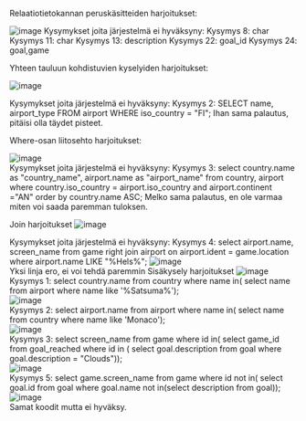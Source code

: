 Relaatiotietokannan peruskäsitteiden harjoitukset:

![image](https://github.com/user-attachments/assets/4a65f5a6-96a6-463b-b262-95139b9fb99f)
Kysymykset joita järjestelmä ei hyväksyny:
Kysymys 8: char
Kysymys 11: char
Kysymys 13: description
Kysymys 22: goal_id
Kysymys 24: goal,game

Yhteen tauluun kohdistuvien kyselyiden harjoitukset:

![image](https://github.com/user-attachments/assets/266e1eb7-f28e-4b6c-b320-c4c6d4789048)  <br />

Kysymykset joita järjestelmä ei hyväksyny:
Kysymys 2: SELECT name, airport_type FROM airport WHERE iso_country = "FI";
Ihan sama palautus, pitäisi olla täydet pisteet.

Where-osan liitosehto harjoitukset:

![image](https://github.com/user-attachments/assets/866c3ef8-f835-418f-be42-5289038703f9)  
Kysymykset joita järjestelmä ei hyväksyny:
Kysymys 3: select country.name as "country_name", airport.name as "airport_name" from country, airport where country.iso_country = airport.iso_country and airport.continent ="AN" order by country.name ASC;
Melko sama palautus, en ole varmaa miten voi saada paremman tuloksen.

Join harjoitukset
![image](https://github.com/user-attachments/assets/69554717-3300-4b04-8ff9-9b84239ccbaf)  

Kysymykset joita järjestelmä ei hyväksyny:
Kysymys 4: select airport.name, screen_name from game right join airport on airport.ident = game.location where airport.name LIKE "%Hels%";
![image](https://github.com/user-attachments/assets/2166583e-e1c9-4bd7-af91-57d865842e1c)  
Yksi linja ero, ei voi tehdä paremmin
Sisäkysely harjoitukset
![image](https://github.com/user-attachments/assets/b23df9ea-5ab0-42ef-a40c-29abea74e427)   
Kysymys 1: select country.name from country where name in( select name from airport where name like '%Satsuma%');   
![image](https://github.com/user-attachments/assets/5852a106-fb56-41e6-b8fb-a0bbb66004c0)    
Kysymys 2: select airport.name from airport where name in( select name from country where name like 'Monaco');   
![image](https://github.com/user-attachments/assets/24c600d7-0627-4b08-83ee-9c0dfc4e4d5b)   
Kysymys 3: select screen_name from game where id in( select game_id from goal_reached where id in ( select goal.description from goal where goal.description = "Clouds"));   
![image](https://github.com/user-attachments/assets/7f3fb7be-ddae-471c-8ff1-3be5f4fc3a78)   
Kysymys 5: select game.screen_name from game where id not in( select goal.id from goal where goal.name not in(select description from goal));    
![image](https://github.com/user-attachments/assets/76886558-bf53-4d68-93bb-ced44342106a)   
Samat koodit mutta ei hyväksy.    


